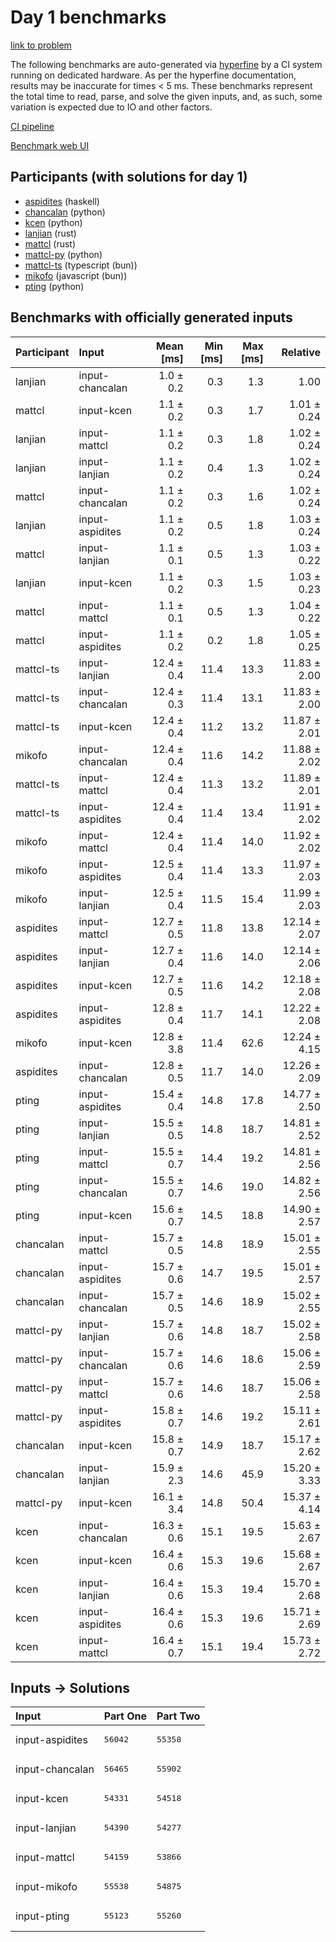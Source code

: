 # Day 1 benchmarks

[link to problem](https://adventofcode.com/2023/day/1)

The following benchmarks are auto-generated via
[hyperfine](https://github.com/sharkdp/hyperfine) by a CI system running on
dedicated hardware. As per the hyperfine documentation, results may be
inaccurate for times < 5 ms. These benchmarks represent the total time to read,
parse, and solve the given inputs, and, as such, some variation is expected due
to IO and other factors.

[CI pipeline](http://ci.papercode.net:8080/teams/main/pipelines/aoc2023)

[Benchmark web UI](https://aoc.ancalagon.black)


## Participants (with solutions for day 1)

- [aspidites](https://github.com/aspidites/aoc2023) (haskell)
- [chancalan](https://github.com/chancalan/aoc2023) (python)
- [kcen](https://github.com/kcen/aoc2023) (python)
- [lanjian](https://github.com/lanjian/aoc-2023) (rust)
- [mattcl](https://github.com/mattcl/aoc2023) (rust)
- [mattcl-py](https://github.com/mattcl/aoc2023-py) (python)
- [mattcl-ts](https://github.com/mattcl/aoc2023-js) (typescript (bun))
- [mikofo](https://github.com/mikofo/advent-of-code-2023) (javascript (bun))
- [pting](https://github.com/pting/aoc2023) (python)


## Benchmarks with officially generated inputs

| Participant | Input | Mean [ms] | Min [ms] | Max [ms] | Relative |
|:---|:---|---:|---:|---:|---:|
| lanjian | input-chancalan | 1.0 ± 0.2 | 0.3 | 1.3 | 1.00 |
| mattcl | input-kcen | 1.1 ± 0.2 | 0.3 | 1.7 | 1.01 ± 0.24 |
| lanjian | input-mattcl | 1.1 ± 0.2 | 0.3 | 1.8 | 1.02 ± 0.24 |
| lanjian | input-lanjian | 1.1 ± 0.2 | 0.4 | 1.3 | 1.02 ± 0.24 |
| mattcl | input-chancalan | 1.1 ± 0.2 | 0.3 | 1.6 | 1.02 ± 0.24 |
| lanjian | input-aspidites | 1.1 ± 0.2 | 0.5 | 1.8 | 1.03 ± 0.24 |
| mattcl | input-lanjian | 1.1 ± 0.1 | 0.5 | 1.3 | 1.03 ± 0.22 |
| lanjian | input-kcen | 1.1 ± 0.2 | 0.3 | 1.5 | 1.03 ± 0.23 |
| mattcl | input-mattcl | 1.1 ± 0.1 | 0.5 | 1.3 | 1.04 ± 0.22 |
| mattcl | input-aspidites | 1.1 ± 0.2 | 0.2 | 1.8 | 1.05 ± 0.25 |
| mattcl-ts | input-lanjian | 12.4 ± 0.4 | 11.4 | 13.3 | 11.83 ± 2.00 |
| mattcl-ts | input-chancalan | 12.4 ± 0.3 | 11.4 | 13.1 | 11.83 ± 2.00 |
| mattcl-ts | input-kcen | 12.4 ± 0.4 | 11.2 | 13.2 | 11.87 ± 2.01 |
| mikofo | input-chancalan | 12.4 ± 0.4 | 11.6 | 14.2 | 11.88 ± 2.02 |
| mattcl-ts | input-mattcl | 12.4 ± 0.4 | 11.3 | 13.2 | 11.89 ± 2.01 |
| mattcl-ts | input-aspidites | 12.4 ± 0.4 | 11.4 | 13.4 | 11.91 ± 2.02 |
| mikofo | input-mattcl | 12.4 ± 0.4 | 11.4 | 14.0 | 11.92 ± 2.02 |
| mikofo | input-aspidites | 12.5 ± 0.4 | 11.4 | 13.3 | 11.97 ± 2.03 |
| mikofo | input-lanjian | 12.5 ± 0.4 | 11.5 | 15.4 | 11.99 ± 2.03 |
| aspidites | input-mattcl | 12.7 ± 0.5 | 11.8 | 13.8 | 12.14 ± 2.07 |
| aspidites | input-lanjian | 12.7 ± 0.4 | 11.6 | 14.0 | 12.14 ± 2.06 |
| aspidites | input-kcen | 12.7 ± 0.5 | 11.6 | 14.2 | 12.18 ± 2.08 |
| aspidites | input-aspidites | 12.8 ± 0.4 | 11.7 | 14.1 | 12.22 ± 2.08 |
| mikofo | input-kcen | 12.8 ± 3.8 | 11.4 | 62.6 | 12.24 ± 4.15 |
| aspidites | input-chancalan | 12.8 ± 0.5 | 11.7 | 14.0 | 12.26 ± 2.09 |
| pting | input-aspidites | 15.4 ± 0.4 | 14.8 | 17.8 | 14.77 ± 2.50 |
| pting | input-lanjian | 15.5 ± 0.5 | 14.8 | 18.7 | 14.81 ± 2.52 |
| pting | input-mattcl | 15.5 ± 0.7 | 14.4 | 19.2 | 14.81 ± 2.56 |
| pting | input-chancalan | 15.5 ± 0.7 | 14.6 | 19.0 | 14.82 ± 2.56 |
| pting | input-kcen | 15.6 ± 0.7 | 14.5 | 18.8 | 14.90 ± 2.57 |
| chancalan | input-mattcl | 15.7 ± 0.5 | 14.8 | 18.9 | 15.01 ± 2.55 |
| chancalan | input-aspidites | 15.7 ± 0.6 | 14.7 | 19.5 | 15.01 ± 2.57 |
| chancalan | input-chancalan | 15.7 ± 0.5 | 14.6 | 18.9 | 15.02 ± 2.55 |
| mattcl-py | input-lanjian | 15.7 ± 0.6 | 14.8 | 18.7 | 15.02 ± 2.58 |
| mattcl-py | input-chancalan | 15.7 ± 0.6 | 14.6 | 18.6 | 15.06 ± 2.59 |
| mattcl-py | input-mattcl | 15.7 ± 0.6 | 14.6 | 18.7 | 15.06 ± 2.58 |
| mattcl-py | input-aspidites | 15.8 ± 0.7 | 14.6 | 19.2 | 15.11 ± 2.61 |
| chancalan | input-kcen | 15.8 ± 0.7 | 14.9 | 18.7 | 15.17 ± 2.62 |
| chancalan | input-lanjian | 15.9 ± 2.3 | 14.6 | 45.9 | 15.20 ± 3.33 |
| mattcl-py | input-kcen | 16.1 ± 3.4 | 14.8 | 50.4 | 15.37 ± 4.14 |
| kcen | input-chancalan | 16.3 ± 0.6 | 15.1 | 19.5 | 15.63 ± 2.67 |
| kcen | input-kcen | 16.4 ± 0.6 | 15.3 | 19.6 | 15.68 ± 2.67 |
| kcen | input-lanjian | 16.4 ± 0.6 | 15.3 | 19.4 | 15.70 ± 2.68 |
| kcen | input-aspidites | 16.4 ± 0.6 | 15.3 | 19.6 | 15.71 ± 2.69 |
| kcen | input-mattcl | 16.4 ± 0.7 | 15.1 | 19.4 | 15.73 ± 2.72 |


## Inputs -> Solutions

| Input | Part One | Part Two |
|:---|:---|:---|
|input-aspidites|<pre>56042</pre>|<pre>55358</pre>|
|input-chancalan|<pre>56465</pre>|<pre>55902</pre>|
|input-kcen|<pre>54331</pre>|<pre>54518</pre>|
|input-lanjian|<pre>54390</pre>|<pre>54277</pre>|
|input-mattcl|<pre>54159</pre>|<pre>53866</pre>|
|input-mikofo|<pre>55538</pre>|<pre>54875</pre>|
|input-pting|<pre>55123</pre>|<pre>55260</pre>|